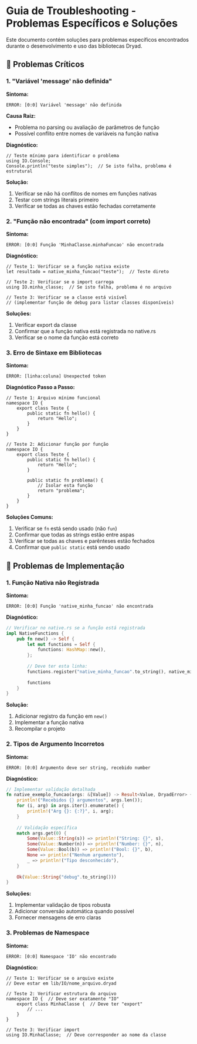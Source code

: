 # Guia de Troubleshooting - Problemas Específicos e Soluções

Este documento contém soluções para problemas específicos encontrados durante o desenvolvimento e uso das bibliotecas Dryad.

## 🚨 Problemas Críticos

### 1. "Variável 'message' não definida"

**Sintoma:**
```
ERROR: [0:0] Variável 'message' não definida
```

**Causa Raiz:**
- Problema no parsing ou avaliação de parâmetros de função
- Possível conflito entre nomes de variáveis na função nativa

**Diagnóstico:**
```dryad
// Teste mínimo para identificar o problema
using IO.Console;
Console.println("teste simples");  // Se isto falha, problema é estrutural
```

**Solução:**
1. Verificar se não há conflitos de nomes em funções nativas
2. Testar com strings literais primeiro
3. Verificar se todas as chaves estão fechadas corretamente

### 2. "Função não encontrada" (com import correto)

**Sintoma:**
```
ERROR: [0:0] Função 'MinhaClasse.minhaFuncao' não encontrada
```

**Diagnóstico:**
```dryad
// Teste 1: Verificar se a função nativa existe
let resultado = native_minha_funcao("teste");  // Teste direto

// Teste 2: Verificar se o import carrega
using IO.minha_classe;  // Se isto falha, problema é no arquivo

// Teste 3: Verificar se a classe está visível
// (implementar função de debug para listar classes disponíveis)
```

**Soluções:**
1. Verificar export da classe
2. Confirmar que a função nativa está registrada no native.rs
3. Verificar se o nome da função está correto

### 3. Erro de Sintaxe em Bibliotecas

**Sintoma:**
```
ERROR: [linha:coluna] Unexpected token
```

**Diagnóstico Passo a Passo:**
```dryad
// Teste 1: Arquivo mínimo funcional
namespace IO {
    export class Teste {
        public static fn hello() {
            return "Hello";
        }
    }
}

// Teste 2: Adicionar função por função
namespace IO {
    export class Teste {
        public static fn hello() {
            return "Hello";
        }
        
        public static fn problema() {
            // Isolar esta função
            return "problema";
        }
    }
}
```

**Soluções Comuns:**
1. Verificar se `fn` está sendo usado (não `fun`)
2. Confirmar que todas as strings estão entre aspas
3. Verificar se todas as chaves e parênteses estão fechados
4. Confirmar que `public static` está sendo usado

## 🔧 Problemas de Implementação

### 1. Função Nativa não Registrada

**Sintoma:**
```
ERROR: [0:0] Função 'native_minha_funcao' não encontrada
```

**Diagnóstico:**
```rust
// Verificar no native.rs se a função está registrada
impl NativeFunctions {
    pub fn new() -> Self {
        let mut functions = Self {
            functions: HashMap::new(),
        };
        
        // Deve ter esta linha:
        functions.register("native_minha_funcao".to_string(), native_minha_funcao);
        
        functions
    }
}
```

**Solução:**
1. Adicionar registro da função em `new()`
2. Implementar a função nativa
3. Recompilar o projeto

### 2. Tipos de Argumento Incorretos

**Sintoma:**
```
ERROR: [0:0] Argumento deve ser string, recebido number
```

**Diagnóstico:**
```rust
// Implementar validação detalhada
fn native_exemplo_funcao(args: &[Value]) -> Result<Value, DryadError> {
    println!("Recebidos {} argumentos", args.len());
    for (i, arg) in args.iter().enumerate() {
        println!("Arg {}: {:?}", i, arg);
    }
    
    // Validação específica
    match args.get(0) {
        Some(Value::String(s)) => println!("String: {}", s),
        Some(Value::Number(n)) => println!("Number: {}", n),
        Some(Value::Bool(b)) => println!("Bool: {}", b),
        None => println!("Nenhum argumento"),
        _ => println!("Tipo desconhecido"),
    }
    
    Ok(Value::String("debug".to_string()))
}
```

**Soluções:**
1. Implementar validação de tipos robusta
2. Adicionar conversão automática quando possível
3. Fornecer mensagens de erro claras

### 3. Problemas de Namespace

**Sintoma:**
```
ERROR: [0:0] Namespace 'IO' não encontrado
```

**Diagnóstico:**
```dryad
// Teste 1: Verificar se o arquivo existe
// Deve estar em lib/IO/nome_arquivo.dryad

// Teste 2: Verificar estrutura do arquivo
namespace IO {  // Deve ser exatamente "IO"
    export class MinhaClasse {  // Deve ter "export"
        // ...
    }
}

// Teste 3: Verificar import
using IO.MinhaClasse;  // Deve corresponder ao nome da classe
```
